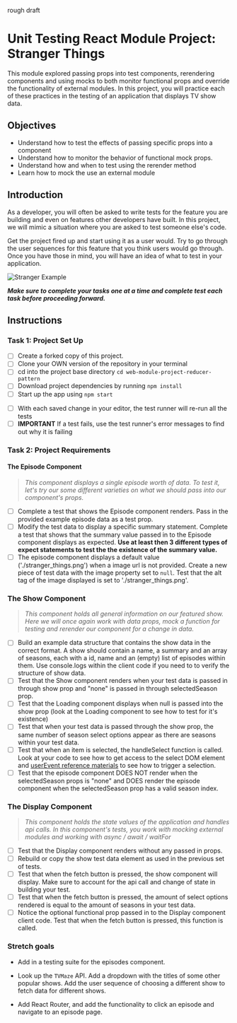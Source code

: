 rough draft

# Unit Testing React Module Project: Stranger Things

This module explored passing props into test components, rerendering components and using mocks to both monitor functional props and override the functionality of external modules. In this project, you will practice each of these practices in the testing of an application that displays TV show data.

## Objectives
- Understand how to test the effects of passing specific props into a component
- Understand how to monitor the behavior of functional mock props.
- Understand how and when to test using the rerender method
- Learn how to mock the use an external module

## Introduction
As a developer, you will often be asked to write tests for the feature you are building and even on features other developers have built. In this project, we will mimic a situation where you are asked to test someone else's code.

Get the project fired up and start using it as a user would. Try to go through the user sequences for this feature that you think users would go through. Once you have those in mind, you will have an idea of what to test in your application.

![Stranger Example](project_example.gif)

***Make sure to complete your tasks one at a time and complete test each task before proceeding forward.***

## Instructions
### Task 1: Project Set Up
* [ ] Create a forked copy of this project.
* [ ] Clone your OWN version of the repository in your terminal
* [ ] cd into the project base directory `cd web-module-project-reducer-pattern`
* [ ] Download project dependencies by running `npm install`
* [ ] Start up the app using `npm start`
- [ ] With each saved change in your editor, the test runner will re-run all the tests
- [ ] **IMPORTANT** If a test fails, use the test runner's error messages to find out why it is failing

### Task 2: Project Requirements
#### The Episode Component
> *This component displays a single episode worth of data. To test it, let's try our some different varieties on what we should pass into our component's props.*

* [ ] Complete a test that shows the Episode component renders. Pass in the provided example episode data as a test prop.
* [ ] Modify the test data to display a specific summary statement. Complete a test that shows that the summary value passed in to the Episode component displays as expected. **Use at least then 3 different types of expect statements to test the the existence of the summary value.**
* [ ] The episode component displays a default value ('./stranger_things.png') when a image url is not provided. Create a new piece of test data with the image property set to `null`. Test that the alt tag of the image displayed is set to './stranger_things.png'.

### The Show Component
> *This component holds all general information on our featured show. Here we will once again work with data props, mock a function for testing and rerender our component for a change in data.*

* [ ] Build an example data structure that contains the show data in the correct format. A show should contain a name, a summary and an array of seasons, each with a id, name and an (empty) list of episodes within them. Use console.logs within the client code if you need to to verify the structure of show data.
* [ ] Test that the Show component renders when your test data is passed in through show prop and "none" is passed in through selectedSeason prop.
* [ ] Test that the Loading component displays when null is passed into the show prop (look at the Loading component to see how to test for it's existence)
* [ ] Test that when your test data is passed through the show prop, the same number of season select options appear as there are seasons within your test data.
* [ ] Test that when an item is selected, the handleSelect function is called. Look at your code to see how to get access to the select DOM element and [userEvent reference materials](https://testing-library.com/docs/ecosystem-user-event/) to see how to trigger a selection.
* [ ] Test that the episode component DOES NOT render when the selectedSeason props is "none" and DOES render the episode component when the selectedSeason prop has a valid season index.

### The Display Component
> *This component holds the state values of the application and handles api calls. In this component's tests, you work with mocking external modules and working with async / await / waitFor*
* [ ] Test that the Display component renders without any passed in props.
* [ ] Rebuild or copy the show test data element as used in the previous set of tests.
* [ ] Test that when the fetch button is pressed, the show component will display. Make sure to account for the api call and change of state in building your test.
* [ ] Test that when the fetch button is pressed, the amount of select options rendered is equal to the amount of seasons in your test data.
* [ ] Notice the optional functional prop passed in to the Display component client code. Test that when the fetch button is pressed, this function is called.

### Stretch goals

- Add in a testing suite for the episodes component.

- Look up the `TVMaze` API. Add a dropdown with the titles of some other popular shows. Add the user sequence of choosing a different show to fetch data for different shows.

- Add React Router, and add the functionality to click an episode and navigate to an episode page.
